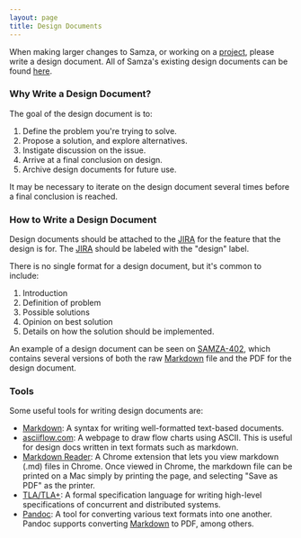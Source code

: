 ```yaml
---
layout: page
title: Design Documents
---
```

<!--
   Licensed to the Apache Software Foundation (ASF) under one or more
   contributor license agreements.  See the NOTICE file distributed with
   this work for additional information regarding copyright ownership.
   The ASF licenses this file to You under the Apache License, Version 2.0
   (the "License"); you may not use this file except in compliance with
   the License.  You may obtain a copy of the License at

       http://www.apache.org/licenses/LICENSE-2.0

   Unless required by applicable law or agreed to in writing, software
   distributed under the License is distributed on an "AS IS" BASIS,
   WITHOUT WARRANTIES OR CONDITIONS OF ANY KIND, either express or implied.
   See the License for the specific language governing permissions and
   limitations under the License.
-->

When making larger changes to Samza, or working on a [project](/contribute/projects.html), please write a design document. All of Samza's existing design documents can be found [here](https://issues.apache.org/jira/issues/?jql=project%20%3D%20SAMZA%20AND%20labels%20%3D%20design%20ORDER%20BY%20priority%20DESC).

### Why Write a Design Document?

The goal of the design document is to:

1. Define the problem you're trying to solve.
2. Propose a solution, and explore alternatives.
3. Instigate discussion on the issue.
4. Arrive at a final conclusion on design.
5. Archive design documents for future use.

It may be necessary to iterate on the design document several times before a final conclusion is reached.

### How to Write a Design Document

Design documents should be attached to the [JIRA](https://issues.apache.org/jira/browse/SAMZA) for the feature that the design is for. The [JIRA](https://issues.apache.org/jira/browse/SAMZA) should be labeled with the "design" label.

There is no single format for a design document, but it's common to include:

1. Introduction
2. Definition of problem
3. Possible solutions
4. Opinion on best solution
5. Details on how the solution should be implemented.

An example of a design document can be seen on [SAMZA-402](https://issues.apache.org/jira/browse/SAMZA-402), which contains several versions of both the raw [Markdown](http://daringfireball.net/projects/markdown/syntax) file and the PDF for the design document.

### Tools

Some useful tools for writing design documents are:

* [Markdown](http://daringfireball.net/projects/markdown/syntax): A syntax for writing well-formatted text-based documents.
* [asciiflow.com](http://asciiflow.com): A webpage to draw flow charts using ASCII. This is useful for design docs written in text formats such as markdown.
* [Markdown Reader](https://chrome.google.com/webstore/detail/markdown-reader/gpoigdifkoadgajcincpilkjmejcaanc): A Chrome extension that lets you view markdown (.md) files in Chrome. Once viewed in Chrome, the markdown file can be printed on a Mac simply by printing the page, and selecting "Save as PDF" as the printer.
* [TLA/TLA+](http://research.microsoft.com/en-us/um/people/lamport/tla/tla.html): A formal specification language for writing high-level specifications of concurrent and distributed systems.
* [Pandoc](http://johnmacfarlane.net/pandoc/): A tool for converting various text formats into one another. Pandoc supports converting [Markdown](http://daringfireball.net/projects/markdown/syntax) to PDF, among others.